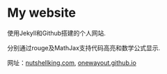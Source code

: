 # My website

使用Jekyll和Github搭建的个人网站. 

分别通过rouge及MathJax支持代码高亮和数学公式显示.

网址：[nutshellking.com](http://nutshellking.com), [onewayout.github.io](http://onewayout.github.io/)
